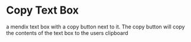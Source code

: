 # Copy Text Box

a mendix text box with a copy button next to it. The copy button will copy the contents of the text box to the users clipboard

